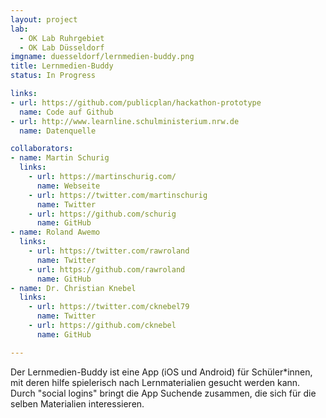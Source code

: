 ```yaml
---
layout: project
lab:
  - OK Lab Ruhrgebiet
  - OK Lab Düsseldorf
imgname: duesseldorf/lernmedien-buddy.png
title: Lernmedien-Buddy
status: In Progress

links:
- url: https://github.com/publicplan/hackathon-prototype
  name: Code auf Github
- url: http://www.learnline.schulministerium.nrw.de
  name: Datenquelle

collaborators:
- name: Martin Schurig
  links:
    - url: https://martinschurig.com/
      name: Webseite
    - url: https://twitter.com/martinschurig
      name: Twitter
    - url: https://github.com/schurig
      name: GitHub
- name: Roland Awemo
  links:
    - url: https://twitter.com/rawroland
      name: Twitter
    - url: https://github.com/rawroland
      name: GitHub
- name: Dr. Christian Knebel
  links:
    - url: https://twitter.com/cknebel79
      name: Twitter
    - url: https://github.com/cknebel
      name: GitHub

---
```


Der Lernmedien-Buddy ist eine App (iOS und Android) für Schüler*innen, mit deren hilfe spielerisch nach Lernmaterialien gesucht werden kann. Durch "social logins" bringt die App Suchende zusammen, die sich für die selben Materialien interessieren.
